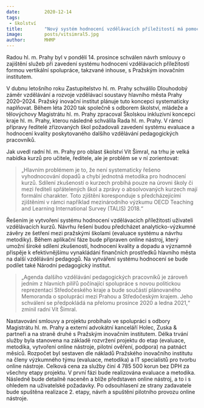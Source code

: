 ```yaml
---
date:         2020-12-14
tags:         
 - školství
title:        "Nový systém hodnocení vzdělávacích příležitostí má pomoci k lepší orientaci"
image: 	      posts/vitsimral5.jpg
author:       MHMP
---
```

 
Radou hl. m. Prahy byl v pondělí 14. prosince schválen návrh smlouvy o zajištění služeb při zavedení systému hodnocení vzdělávacích příležitostí formou vertikální spolupráce, takzvané inhouse, s Pražským inovačním institutem.

V dubnu letošního roku Zastupitelstvo hl. m. Prahy schválilo Dlouhodobý záměr vzdělávání a rozvoje vzdělávací soustavy hlavního města Prahy 2020–2024. Pražský inovační institut plánuje tuto koncepci systematicky naplňovat. Během léta 2020 tak společně s odborem školství, mládeže a tělovýchovy Magistrátu hl. m. Prahy zpracoval Školskou inkluzivní koncepci kraje hl. m. Prahy, kterou následně schválila Rada hl. m. Prahy. V rámci přípravy ředitelé zřizovaných škol požadovali zavedení systému evaluace a hodnocení kvality poskytovaného dalšího vzdělávání pedagogických pracovníků.

Jak uvedl radní hl. m. Prahy pro oblast školství Vít Šimral, na trhu je velká nabídka kurzů pro učitele, ředitele, ale je problém se v ní zorientovat: 

> „Hlavním problémem je to, že není systematicky řešeno vyhodnocování dopadů a chybí jednotná metodika pro hodnocení kurzů. Sdílení zkušeností o kurzech probíhá pouze na úrovni školy či mezi řediteli spřátelených škol a zprávy o absolvovaných kurzech mají formální charakter. Toto zjištění koresponduje s předcházejícími zjištěními v rámci například mezinárodního výzkumu OECD Teaching and Learning International Survey (TALIS) 2018.“

Řešením je vytvoření systému hodnocení vzdělávacích příležitostí uživateli vzdělávacích kurzů. Návrhu řešení budou předcházet analyticko-výzkumné závěry ze šetření mezi pražskými školami (evaluace systému a návrhu metodiky). Během aplikační fáze bude připraven online nástroj, který umožní široké sdílení zkušeností, hodnocení kvality a dopadu a významně přispěje k efektivnějšímu vynakládání finančních prostředků hlavního města na další vzdělávání pedagogů. Na vytváření systému hodnocení se bude podílet také Národní pedagogický institut.

> „Agenda dalšího vzdělávání pedagogických pracovníků je zároveň jedním z hlavních pilířů počínající spolupráce s novou politickou reprezentací Středočeského kraje a bude součástí plánovaného Memoranda o spolupráci mezi Prahou a Středočeským krajem. Jeho schválení se předpokládá na přelomu prosince 2020 a ledna 2021,“ zmínil radní Vít Šimral.

Nastavování smlouvy a projektu probíhalo ve spolupráci s odbory Magistrátu hl. m. Prahy a externí advokátní kanceláří Holec, Zuska & partneři a na straně druhé s Pražským inovačním institutem. Délka trvání služby byla stanovena na základě rozvržení projektu do etap (evaluace, metodika, vytvoření online nástroje, pilotní ověření, podpora) na patnáct měsíců. Rozpočet byl sestaven dle nákladů Pražského inovačního institutu na členy výzkumného týmu (evaluace, metodika) a IT specialistů pro tvorbu online nástroje. Celková cena za služby činí 4 785 500 korun bez DPH za všechny etapy projektu. V první fázi bude realizována evaluace a metodika. Následně bude detailně naceněn a blíže představen online nástroj, a to i s ohledem na uživatelské požadavky. Po odsouhlasení ze strany zadavatele bude spuštěna realizace 2. etapy, návrh a spuštění pilotního provozu online nástroje.
